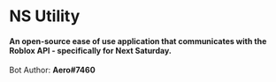 # NS Utility
#### An open-source ease of use application that communicates with the Roblox API - specifically for Next Saturday.

Bot Author: **Aero#7460**
